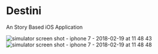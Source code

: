 # Destini
An Story Based iOS Application

![simulator screen shot - iphone 7 - 2018-02-19 at 11 48 43](https://user-images.githubusercontent.com/15088180/36364596-ffdf11dc-156a-11e8-97e6-ffdcb92ebb9b.png)
![simulator screen shot - iphone 7 - 2018-02-19 at 11 48 48](https://user-images.githubusercontent.com/15088180/36364597-001c650a-156b-11e8-87a2-a9d65c51fbd9.png)
